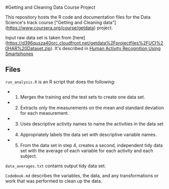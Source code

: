 #Getting and Cleaning Data Course Project

This repository hosts the R code and documentation files for the Data Science's track course ["Getting and Cleaning data"] (https://www.coursera.org/course/getdata) project.

Input raw data set is taken from [here] (https://d396qusza40orc.cloudfront.net/getdata%2Fprojectfiles%2FUCI%20HAR%20Dataset.zip). It's described in [Human Activity Recognition Using Smartphones](http://archive.ics.uci.edu/ml/datasets/Human+Activity+Recognition+Using+Smartphones)

## Files

`run_analysis.R` is an R script that does the following:
- 1. Merges the training and the test sets to create one data set.
- 2. Extracts only the measurements on the mean and standard deviation for each measurement. 
- 3. Uses descriptive activity names to name the activities in the data set
- 4. Appropriately labels the data set with descriptive variable names. 
- 5. From the data set in step 4, creates a second, independent tidy data set with the average of each variable for each activity and each subject.

`data_averages.txt` contains output tidy data set.

`CodeBook.md` describes the variables, the data, and any transformations or work that was performed to clean up the data.
